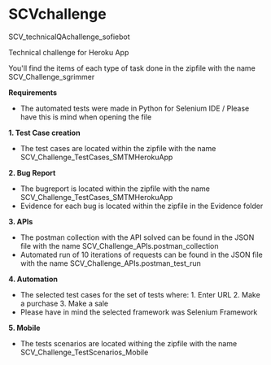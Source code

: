 # SCVchallenge
SCV_technicalQAchallenge_sofiebot

Technical challenge for Heroku App 

You'll find the items of each type of task done in the zipfile with the name SCV_Challenge_sgrimmer

**Requirements**
- The automated tests were made in Python for Selenium IDE / Please have this is mind when opening the file

**1. Test Case creation**
- The test cases are located within the zipfile with the name SCV_Challenge_TestCases_SMTMHerokuApp

**2. Bug Report**
- The bugreport is located within the zipfile with the name SCV_Challenge_TestCases_SMTMHerokuApp
- Evidence for each bug is located within the zipfile in the Evidence folder

**3. APIs**
- The postman collection with the API solved can be found in the JSON file with the name SCV_Challenge_APIs.postman_collection
- Automated run of 10 iterations of requests can be found in the JSON file with the name SCV_Challenge_APIs.postman_test_run

**4. Automation**
- The selected test cases for the set of tests where: 1. Enter URL 2. Make a purchase 3. Make a sale
- Please have in mind the selected framework was Selenium Framework

**5. Mobile**
- The tests scenarios are located withing the zipfile with the name SCV_Challenge_TestScenarios_Mobile
